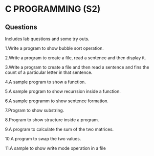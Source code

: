 # C PROGRAMMING (S2)
## Questions
Includes lab questions and some try outs.

1.Write a program to show bubble sort operation.

2.Write a program to create a file, read a sentence and then display it.

3.Write a program to create a file and then read a sentence and fins the count of a particular letter in that sentence.

4.A sample program to show a function.

5.A sample program to show recurrsion inside a function.

6.A sample programm to show sentence formation.

7.Program to show substring.

8.Program to show structure inside a program.

9.A program to calculate the sum of the two matrices.

10.A program to swap the two values.

11.A sample to show write mode operation in a file


